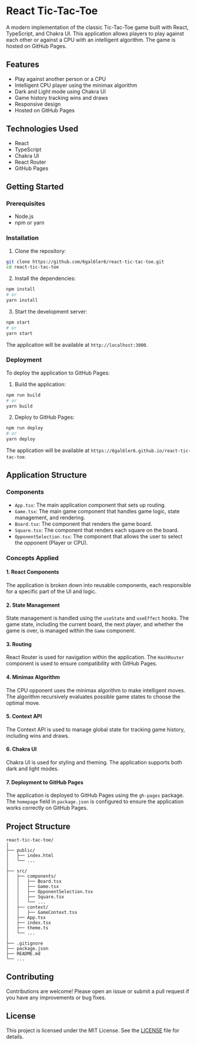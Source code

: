 
# React Tic-Tac-Toe

A modern implementation of the classic Tic-Tac-Toe game built with React, TypeScript, and Chakra UI. This application allows players to play against each other or against a CPU with an intelligent algorithm. The game is hosted on GitHub Pages.

## Features

- Play against another person or a CPU
- Intelligent CPU player using the minimax algorithm
- Dark and Light mode using Chakra UI
- Game history tracking wins and draws
- Responsive design
- Hosted on GitHub Pages

## Technologies Used

- React
- TypeScript
- Chakra UI
- React Router
- GitHub Pages

## Getting Started

### Prerequisites

- Node.js
- npm or yarn

### Installation

1. Clone the repository:

```sh
git clone https://github.com/6gal6ler6/react-tic-tac-toe.git
cd react-tic-tac-toe
```

2. Install the dependencies:

```sh
npm install
# or
yarn install
```

3. Start the development server:

```sh
npm start
# or
yarn start
```

The application will be available at `http://localhost:3000`.

### Deployment

To deploy the application to GitHub Pages:

1. Build the application:

```sh
npm run build
# or
yarn build
```

2. Deploy to GitHub Pages:

```sh
npm run deploy
# or
yarn deploy
```

The application will be available at `https://6gal6ler6.github.io/react-tic-tac-toe`.

## Application Structure

### Components

- `App.tsx`: The main application component that sets up routing.
- `Game.tsx`: The main game component that handles game logic, state management, and rendering.
- `Board.tsx`: The component that renders the game board.
- `Square.tsx`: The component that renders each square on the board.
- `OpponentSelection.tsx`: The component that allows the user to select the opponent (Player or CPU).

### Concepts Applied

#### 1. React Components

The application is broken down into reusable components, each responsible for a specific part of the UI and logic.

#### 2. State Management

State management is handled using the `useState` and `useEffect` hooks. The game state, including the current board, the next player, and whether the game is over, is managed within the `Game` component.

#### 3. Routing

React Router is used for navigation within the application. The `HashRouter` component is used to ensure compatibility with GitHub Pages.

#### 4. Minimax Algorithm

The CPU opponent uses the minimax algorithm to make intelligent moves. The algorithm recursively evaluates possible game states to choose the optimal move.

#### 5. Context API

The Context API is used to manage global state for tracking game history, including wins and draws.

#### 6. Chakra UI

Chakra UI is used for styling and theming. The application supports both dark and light modes.

#### 7. Deployment to GitHub Pages

The application is deployed to GitHub Pages using the `gh-pages` package. The `homepage` field in `package.json` is configured to ensure the application works correctly on GitHub Pages.

## Project Structure

```
react-tic-tac-toe/
│
├── public/
│   ├── index.html
│   └── ...
│
├── src/
│   ├── components/
│   │   ├── Board.tsx
│   │   ├── Game.tsx
│   │   ├── OpponentSelection.tsx
│   │   ├── Square.tsx
│   │   └── ...
│   ├── context/
│   │   ├── GameContext.tsx
│   ├── App.tsx
│   ├── index.tsx
│   ├── theme.ts
│   └── ...
│
├── .gitignore
├── package.json
├── README.md
└── ...
```

## Contributing

Contributions are welcome! Please open an issue or submit a pull request if you have any improvements or bug fixes.

## License

This project is licensed under the MIT License. See the [LICENSE](LICENSE) file for details.
